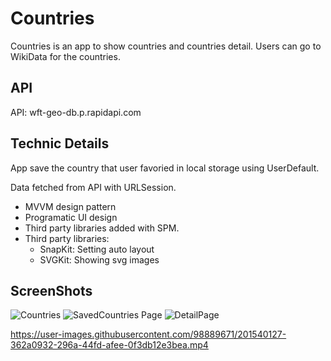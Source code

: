 
# Countries

Countries is an app to show countries and countries detail. Users can go to WikiData for the countries.

## API 

API: wft-geo-db.p.rapidapi.com

## Technic Details
App save the country that user favoried in local storage using UserDefault. 

Data fetched from API with URLSession.
- MVVM design pattern
- Programatic UI design
- Third party libraries added with SPM.
- Third party libraries: 
   - SnapKit: Setting auto layout
   - SVGKit: Showing svg images 


  
## ScreenShots
![Countries](https://user-images.githubusercontent.com/98889671/201540165-cd448e87-cfa6-4f4e-a232-7f45ad064e75.png)
![SavedCountries Page](https://user-images.githubusercontent.com/98889671/201540191-caccd12f-26f5-43af-ae75-cfdf67cbb727.png)
![DetailPage](https://user-images.githubusercontent.com/98889671/201540195-79ff686c-6778-411a-aac0-01cc971a488e.png)

https://user-images.githubusercontent.com/98889671/201540127-362a0932-296a-44fd-afee-0f3db12e3bea.mp4

